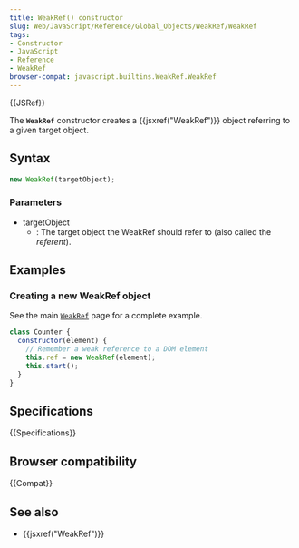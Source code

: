 ```yaml
---
title: WeakRef() constructor
slug: Web/JavaScript/Reference/Global_Objects/WeakRef/WeakRef
tags:
- Constructor
- JavaScript
- Reference
- WeakRef
browser-compat: javascript.builtins.WeakRef.WeakRef
---
```

{{JSRef}}

The **`WeakRef`** constructor creates a {{jsxref("WeakRef")}} object
referring to a given target object.

## Syntax

```js
new WeakRef(targetObject);
```

### Parameters

- targetObject
  - : The target object the WeakRef should refer to (also called the
    _referent_).

## Examples

### Creating a new WeakRef object

See the main
[`WeakRef`](/en-US/docs/Web/JavaScript/Reference/Global_Objects/WeakRef#examples)
page for a complete example.

```js
class Counter {
  constructor(element) {
    // Remember a weak reference to a DOM element
    this.ref = new WeakRef(element);
    this.start();
  }
}
```

## Specifications

{{Specifications}}

## Browser compatibility

{{Compat}}

## See also

- {{jsxref("WeakRef")}}
